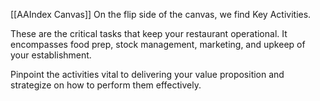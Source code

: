 [[AAIndex Canvas]]
On the flip side of the canvas, we find Key Activities.

These are the critical tasks that keep your restaurant operational. It encompasses food prep, stock management, marketing, and upkeep of your establishment.

Pinpoint the activities vital to delivering your value proposition and strategize on how to perform them effectively.